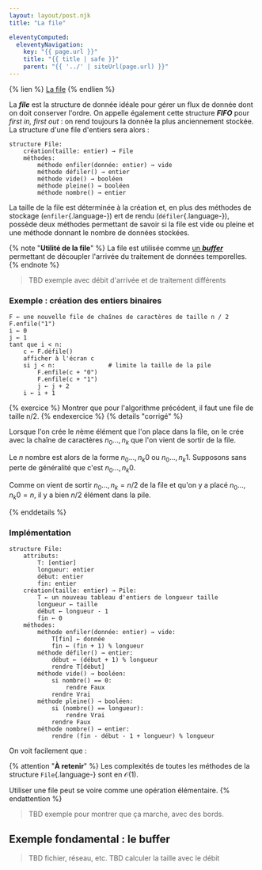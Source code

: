 ```yaml
---
layout: layout/post.njk
title: "La file"

eleventyComputed:
  eleventyNavigation:
    key: "{{ page.url }}"
    title: "{{ title | safe }}"
    parent: "{{ '../' | siteUrl(page.url) }}"
---
```


{% lien %}
[La file](https://fr.wikipedia.org/wiki/File_(structure_de_donn%C3%A9es))
{% endlien %}

La **_file_** est la structure de donnée idéale pour gérer un flux de donnée dont on doit conserver l'ordre. On appelle également cette structure **_FIFO_** pour _first in, first out_ : on rend toujours la donnée la plus anciennement stockée. La structure d'une file d'entiers sera alors :

```pseudocode
structure File:
    création(taille: entier) → File
    méthodes:
        méthode enfiler(donnée: entier) → vide
        méthode défiler() → entier
        méthode vide() → booléen
        méthode pleine() → booléen
        méthode nombre() → entier
```

La taille de la file est déterminée à la création et, en plus des méthodes de stockage (`enfiler`{.language-}) ert de rendu (`défiler`{.language-}), possède deux méthodes permettant de savoir si la file est vide ou pleine et une méthode donnant le nombre de données stockées.

{% note "**Utilité de la file**" %}
La file est utilisée comme [un **_buffer_**](https://fr.wikipedia.org/wiki/M%C3%A9moire_tampon) permettant de découpler l'arrivée du traitement de données temporelles.
{% endnote %}

> TBD exemple avec débit d'arrivée et de traitement différents

### Exemple : création des entiers binaires

```pseudocode
F ← une nouvelle file de chaînes de caractères de taille n / 2
F.enfile("1")
i ← 0
j ← 1
tant que i < n:
    c ← F.défile()
    afficher à l'écran c
    si j < n:               # limite la taille de la pile
        F.enfile(c + "0")
        F.enfile(c + "1")
        j ← j + 2
    i ← i + 1
```

{% exercice %}
Montrer que pour l'algorithme précédent, il faut une file de taille n/2.
{% endexercice %}
{% details "corrigé" %}

Lorsque l'on crée le $n$ème élément que l'on place dans la file, on le crée avec la chaîne de caractères $n_0\dots,n_k$ que l'on vient de sortir de la file.

Le $n$ nombre est alors de la forme $n_0\dots,n_k0$ ou $n_0\dots,n_k1$. Supposons sans perte de généralité que c'est $n_0\dots,n_k0$.

Comme on vient de sortir $n_0\dots,n_k = n/2$ de la file et qu'on y a placé $n_0\dots,n_k0 = n$, il y a bien $n/2$ élément dans la pile.

{% enddetails %}

### Implémentation

```pseudocode
structure File:
    attributs:
        T: [entier]
        longueur: entier
        début: entier
        fin: entier
    création(taille: entier) → Pile:
        T ← un nouveau tableau d'entiers de longueur taille
        longueur ← taille
        début ← longueur - 1
        fin ← 0
    méthodes:
        méthode enfiler(donnée: entier) → vide:
            T[fin] ← donnée
            fin ← (fin + 1) % longueur
        méthode défiler() → entier:
            début ← (début + 1) % longueur
            rendre T[début]
        méthode vide() → booléen:
            si nombre() == 0:
                rendre Faux
            rendre Vrai
        méthode pleine() → booléen:
            si (nombre() == longueur):
                rendre Vrai
            rendre Faux
        méthode nombre() → entier:
            rendre (fin - début - 1 + longueur) % longueur
```

On voit facilement que :

{% attention "**À retenir**" %}
Les complexités de toutes les méthodes de la structure `File`{.language-} sont en $\mathcal{O}(1)$.

Utiliser une file peut se voire comme une opération élémentaire.
{% endattention %}

> TBD exemple pour montrer que ça marche, avec des bords.

## Exemple fondamental : le buffer

> TBD fichier, réseau, etc.
> TBD calculer la taille avec le débit
